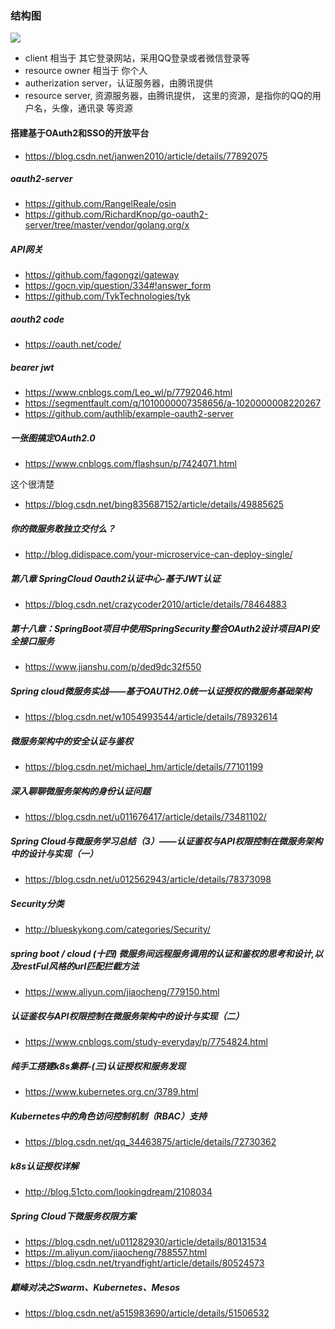 
### 结构图
![](https://github.com/asialiugf/blogs/blob/master/image/oauth.png)
* client 相当于 其它登录网站，采用QQ登录或者微信登录等
* resource owner 相当于 你个人
* autherization server，认证服务器，由腾讯提供
* resource server, 资源服务器，由腾讯提供，  这里的资源，是指你的QQ的用户名，头像，通讯录 等资源

#### 搭建基于OAuth2和SSO的开放平台
* https://blog.csdn.net/janwen2010/article/details/77892075


##### oauth2-server
* https://github.com/RangelReale/osin
* https://github.com/RichardKnop/go-oauth2-server/tree/master/vendor/golang.org/x

##### API网关
* https://github.com/fagongzi/gateway
* https://gocn.vip/question/334#!answer_form
* https://github.com/TykTechnologies/tyk

##### aouth2 code
* https://oauth.net/code/

##### bearer  jwt
* https://www.cnblogs.com/Leo_wl/p/7792046.html
* https://segmentfault.com/q/1010000007358656/a-1020000008220267
* https://github.com/authlib/example-oauth2-server

##### 一张图搞定OAuth2.0
* https://www.cnblogs.com/flashsun/p/7424071.html

这个很清楚

* https://blog.csdn.net/bing835687152/article/details/49885625

##### 你的微服务敢独立交付么？
* http://blog.didispace.com/your-microservice-can-deploy-single/

##### 第八章 SpringCloud Oauth2认证中心-基于JWT认证
* https://blog.csdn.net/crazycoder2010/article/details/78464883
##### 第十八章：SpringBoot项目中使用SpringSecurity整合OAuth2设计项目API安全接口服务
* https://www.jianshu.com/p/ded9dc32f550
##### Spring cloud微服务实战——基于OAUTH2.0统一认证授权的微服务基础架构
* https://blog.csdn.net/w1054993544/article/details/78932614

##### 微服务架构中的安全认证与鉴权
- https://blog.csdn.net/michael_hm/article/details/77101199
##### 深入聊聊微服务架构的身份认证问题
- https://blog.csdn.net/u011676417/article/details/73481102/
##### Spring Cloud与微服务学习总结（3）——认证鉴权与API权限控制在微服务架构中的设计与实现（一）
- https://blog.csdn.net/u012562943/article/details/78373098
##### Security分类
* http://blueskykong.com/categories/Security/
##### spring boot / cloud (十四) 微服务间远程服务调用的认证和鉴权的思考和设计,以及restFul风格的url匹配拦截方法
- https://www.aliyun.com/jiaocheng/779150.html
##### 认证鉴权与API权限控制在微服务架构中的设计与实现（二）
- https://www.cnblogs.com/study-everyday/p/7754824.html
##### 纯手工搭建k8s集群-(三)认证授权和服务发现
- https://www.kubernetes.org.cn/3789.html
##### Kubernetes中的角色访问控制机制（RBAC）支持
- https://blog.csdn.net/qq_34463875/article/details/72730362
##### k8s认证授权详解
- http://blog.51cto.com/lookingdream/2108034
##### Spring Cloud下微服务权限方案
* https://blog.csdn.net/u011282930/article/details/80131534
* https://m.aliyun.com/jiaocheng/788557.html
* https://blog.csdn.net/tryandfight/article/details/80524573
##### 巅峰对决之Swarm、Kubernetes、Mesos
* https://blog.csdn.net/a515983690/article/details/51506532
